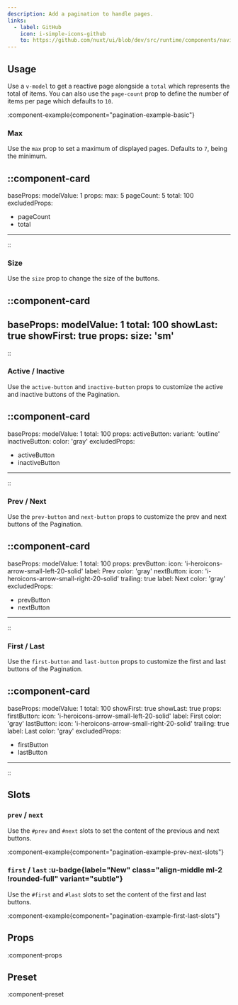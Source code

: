 ```yaml
---
description: Add a pagination to handle pages.
links:
  - label: GitHub
    icon: i-simple-icons-github
    to: https://github.com/nuxt/ui/blob/dev/src/runtime/components/navigation/Pagination.vue
---
```


## Usage

Use a `v-model` to get a reactive page alongside a `total` which represents the total of items. You can also use the `page-count` prop to define the number of items per page which defaults to `10`.

:component-example{component="pagination-example-basic"}

### Max

Use the `max` prop to set a maximum of displayed pages. Defaults to `7`, being the minimum.

::component-card
---
baseProps:
  modelValue: 1
props:
  max: 5
  pageCount: 5
  total: 100
excludedProps:
  - pageCount
  - total
---
::

### Size

Use the `size` prop to change the size of the buttons.

::component-card
---
baseProps:
  modelValue: 1
  total: 100
  showLast: true
  showFirst: true
props:
  size: 'sm'
---
::

### Active / Inactive

Use the `active-button` and `inactive-button` props to customize the active and inactive buttons of the Pagination.

::component-card
---
baseProps:
  modelValue: 1
  total: 100
props:
  activeButton:
    variant: 'outline'
  inactiveButton:
    color: 'gray'
excludedProps:
  - activeButton
  - inactiveButton
---
::

### Prev / Next

Use the `prev-button` and `next-button` props to customize the prev and next buttons of the Pagination.

::component-card
---
baseProps:
  modelValue: 1
  total: 100
props:
  prevButton:
    icon: 'i-heroicons-arrow-small-left-20-solid'
    label: Prev
    color: 'gray'
  nextButton:
    icon: 'i-heroicons-arrow-small-right-20-solid'
    trailing: true
    label: Next
    color: 'gray'
excludedProps:
  - prevButton
  - nextButton
---
::

### First / Last

Use the `first-button` and `last-button` props to customize the first and last buttons of the Pagination.

::component-card
---
baseProps:
  modelValue: 1
  total: 100
  showFirst: true
  showLast: true
props:
  firstButton:
    icon: 'i-heroicons-arrow-small-left-20-solid'
    label: First
    color: 'gray'
  lastButton:
    icon: 'i-heroicons-arrow-small-right-20-solid'
    trailing: true
    label: Last
    color: 'gray'
excludedProps:
  - firstButton
  - lastButton
---
::

## Slots

### `prev` / `next`

Use the `#prev` and `#next` slots to set the content of the previous and next buttons.

:component-example{component="pagination-example-prev-next-slots"}

### `first` / `last` :u-badge{label="New" class="align-middle ml-2 !rounded-full" variant="subtle"}

Use the `#first` and `#last` slots to set the content of the first and last buttons.

:component-example{component="pagination-example-first-last-slots"}

## Props

:component-props

## Preset

:component-preset

